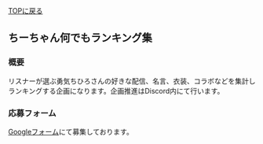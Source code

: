[TOPに戻る](https://kkumt93.github.io/Chihiro_1stAnni/)
## ちーちゃん何でもランキング集

### 概要
リスナーが選ぶ勇気ちひろさんの好きな配信、名言、衣装、コラボなどを集計しランキングする企画になります。企画推進はDiscord内にて行います。

### 応募フォーム

[Googleフォーム](https://goo.gl/forms/axRBGEjmfRP8Eq2E2)にて募集しております。